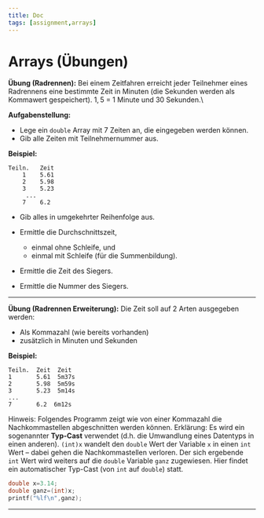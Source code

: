 ```yaml
---
title: Doc
tags: [assignment,arrays]
---
```


# Arrays (Übungen)

**Übung (Radrennen):**
Bei einem Zeitfahren erreicht jeder Teilnehmer eines Radrennens eine bestimmte Zeit in Minuten (die Sekunden werden als Kommawert gespeichert). $1,5$ = 1 Minute und 30 Sekunden.\\

**Aufgabenstellung:**

- Lege ein `double` Array mit 7 Zeiten an, die eingegeben werden können.
- Gib alle Zeiten mit Teilnehmernummer aus.

**Beispiel:**

```
Teiln.   Zeit
    1    5.61
    2    5.98
    3    5.23
     ...
    7    6.2
```


- Gib alles in umgekehrter Reihenfolge aus.

- Ermittle die Durchschnittszeit,
	
	- einmal ohne Schleife, und
	- einmal mit Schleife (für die Summenbildung).	
	
- Ermittle die Zeit des Siegers.

- Ermittle die Nummer des Siegers.




---

**Übung (Radrennen Erweiterung):**
Die Zeit soll auf 2 Arten ausgegeben werden: 

- Als Kommazahl (wie bereits vorhanden)
- zusätzlich in Minuten und Sekunden

**Beispiel:**

```
Teiln.  Zeit  Zeit
1       5.61  5m37s
2       5.98  5m59s
3       5.23  5m14s
...
7       6.2  6m12s
```


Hinweis: Folgendes Programm zeigt wie von einer Kommazahl die Nachkommastellen abgeschnitten werden können.
Erklärung: Es wird ein sogenannter **Typ-Cast** verwendet (d.h. die Umwandlung eines Datentyps in einen anderen).
`(int)x` wandelt den `double` Wert der Variable `x` in einen `int` Wert – dabei gehen die Nachkommastellen verloren. Der sich ergebende `int` Wert wird weiters auf die `double` Variable `ganz` zugewiesen. Hier findet ein automatischer Typ-Cast (von `int` auf `double`) statt.

```c
double x=3.14;
double ganz=(int)x;
printf("%lf\n",ganz);
```


---

